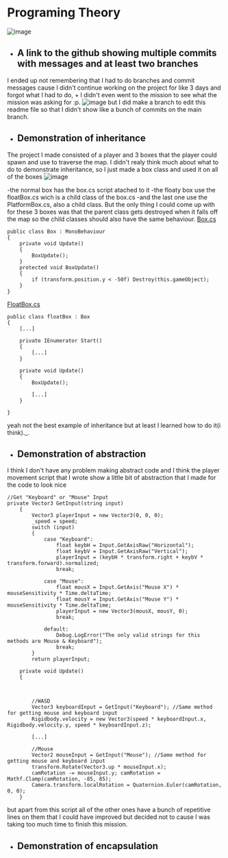 # Programing Theory
 
![image](https://user-images.githubusercontent.com/40847844/172690918-ee809a07-ce10-4cd7-b9f7-af70a3f22f2e.png)

- ## A link to the github showing multiple commits with messages and **at least two branches**
I ended up not remembering that I had to do branches and commit messages cause I didn't continue working on the project for like 3 days and forgot what I had to do, + I didn't even went to the mission to see what the mission was asking for :p.
![image](https://user-images.githubusercontent.com/40847844/172508221-89a5e8a9-3164-405e-86d3-3348feb1add7.png)
but I did make a branch to edit this readme file so that I didn't show like a bunch of commits on the main branch.

- ## Demonstration of inheritance
The project I made consisted of a player and 3 boxes that the player could spawn and use to traverse the map. I didn't realy think much about what to do to demonstrate inheritance, so I just made a box class and used it on all of the boxes 
![image](https://user-images.githubusercontent.com/40847844/172512424-c77cc2b1-b4df-42a0-b329-57a944bc256f.png)

-the normal box has the box.cs script atached to it
-the floaty box use the floatBox.cs wich is a child class of the box.cs 
-and the last one use the PlatformBox.cs, also a child class.
But the only thing I could come up with for these 3 boxes was that the parent class gets destroyed when it falls off the map so the child classes should also have the same behaviour.
 [Box.cs](https://github.com/HENRI067/Programing-Theory/blob/main/Assets/Scripts/Box.cs)
```
public class Box : MonoBehaviour
{    
    private void Update() 
    {
        BoxUpdate();
    }
    protected void BoxUpdate()
    {
        if (transform.position.y < -50f) Destroy(this.gameObject);
    }
}

```
 [FloatBox.cs](https://github.com/HENRI067/Programing-Theory/blob/main/Assets/Scripts/floatBox.cs)
```
public class floatBox : Box
{
    [...]
     
    private IEnumerator Start()
    {
        [...] 
    }

    private void Update()
    {
        BoxUpdate();
        
        [...]
    }

}
```
yeah not the best example of inheritance but at least I learned how to do it(i think)._.

- ## Demonstration of abstraction
I think I don't have any problem making abstract code and I think the player movement script that I wrote show a little bit of abstraction that I made for the code to look nice
```
//Get "Keyboard" or "Mouse" Input
private Vector3 GetInput(string input)
    {
        Vector3 playerInput = new Vector3(0, 0, 0);
        _speed = speed;
        switch (input)
        {
            case "Keyboard":
                float keybH = Input.GetAxisRaw("Horizontal");
                float keybV = Input.GetAxisRaw("Vertical");
                playerInput = (keybH * transform.right + keybV * transform.forward).normalized;
                break;

            case "Mouse":
                float mousX = Input.GetAxis("Mouse X") * mouseSensitivity * Time.deltaTime;
                float mousY = Input.GetAxis("Mouse Y") * mouseSensitivity * Time.deltaTime;
                playerInput = new Vector3(mousX, mousY, 0);
                break;

            default:
                Debug.LogError("The only valid strings for this methods are Mouse & Keyboard");
                break;
        }
        return playerInput;
```
```
    private void Update()
    {



        //WASD
        Vector3 keyboardInput = GetInput("Keyboard"); //Same method for getting mouse and keyboard input
        Rigidbody.velocity = new Vector3(speed * keyboardInput.x, Rigidbody.velocity.y, speed * keyboardInput.z);
        
        [...]
        
        //Mouse
        Vector2 mouseInput = GetInput("Mouse"); //Same method for getting mouse and keyboard input
        transform.Rotate(Vector3.up * mouseInput.x);
        camRotation -= mouseInput.y; camRotation = Mathf.Clamp(camRotation, -85, 85);
        Camera.transform.localRotation = Quaternion.Euler(camRotation, 0, 0);
    }
```
but apart from this script all of the other ones have a bunch of repetitive lines on them that I could have improved but decided not to cause I was taking too much time to finish this mission.
 
 - ## Demonstration of encapsulation
 
